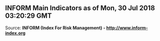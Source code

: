 ## INFORM Main Indicators as of Mon, 30 Jul 2018 03:20:29 GMT

Source: **INFORM (Index For Risk Management) - http://www.inform-index.org**